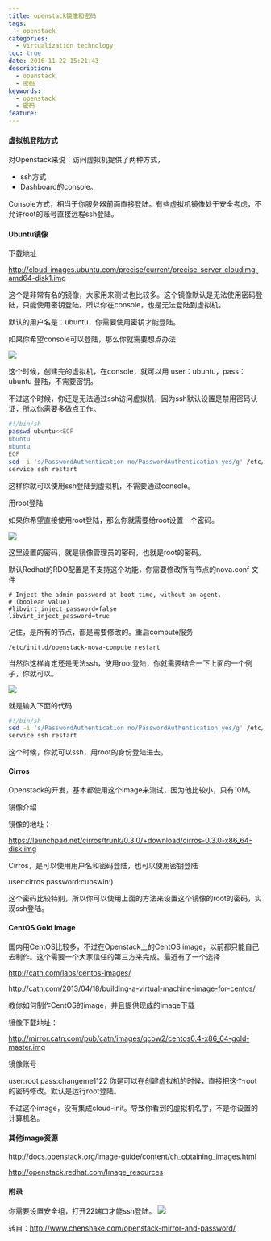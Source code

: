 ```yaml
---
title: openstack镜像和密码
tags:
  - openstack
categories:
  - Virtualization technology
toc: true
date: 2016-11-22 15:21:43
description: 
  - openstack
  - 密码
keywords:
  - openstack
  - 密码
feature:
---
```


#### 虚拟机登陆方式
对Openstack来说：访问虚拟机提供了两种方式，

* ssh方式
* Dashboard的console。

Console方式，相当于你服务器前面直接登陆。有些虚拟机镜像处于安全考虑，不允许root的账号直接远程ssh登陆。

#### Ubuntu镜像
下载地址

http://cloud-images.ubuntu.com/precise/current/precise-server-cloudimg-amd64-disk1.img
<!-- more -->
这个是非常有名的镜像，大家用来测试也比较多。这个镜像默认是无法使用密码登陆，只能使用密钥登陆。所以你在console，也是无法登陆到虚拟机。

默认的用户名是：ubuntu，你需要使用密钥才能登陆。

如果你希望console可以登陆，那么你就需要想点办法

![](http://chenshake.qiniudn.com/wp-content/uploads/2013/11/Snap6_thumb.jpg)

这个时候，创建完的虚拟机，在console，就可以用 user：ubuntu，pass：ubuntu 登陆，不需要密钥。

不过这个时候，你还是无法通过ssh访问虚拟机，因为ssh默认设置是禁用密码认证，所以你需要多做点工作。
``` bash
#!/bin/sh
passwd ubuntu<<EOF
ubuntu
ubuntu
EOF
sed -i 's/PasswordAuthentication no/PasswordAuthentication yes/g' /etc/ssh/sshd_config
service ssh restart
```
这样你就可以使用ssh登陆到虚拟机，不需要通过console。

用root登陆

如果你希望直接使用root登陆，那么你就需要给root设置一个密码。

![](http://chenshake.qiniudn.com/wp-content/uploads/2013/11/Snap7.jpg)

这里设置的密码，就是镜像管理员的密码，也就是root的密码。

默认Redhat的RDO配置是不支持这个功能，你需要修改所有节点的nova.conf 文件
```
# Inject the admin password at boot time, without an agent.
# (boolean value)
#libvirt_inject_password=false
libvirt_inject_password=true
```
记住，是所有的节点，都是需要修改的。重启compute服务
```
/etc/init.d/openstack-nova-compute restart
```
当然你这样肯定还是无法ssh，使用root登陆，你就需要结合一下上面的一个例子，你就可以。

![](http://chenshake.qiniudn.com/wp-content/uploads/2013/11/Snap8.jpg)

就是输入下面的代码
``` bash
#!/bin/sh
sed -i 's/PasswordAuthentication no/PasswordAuthentication yes/g' /etc/ssh/sshd_config
service ssh restart
```
这个时候，你就可以ssh，用root的身份登陆进去。

#### Cirros
Openstack的开发，基本都使用这个image来测试，因为他比较小，只有10M。

镜像介绍 

镜像的地址：

https://launchpad.net/cirros/trunk/0.3.0/+download/cirros-0.3.0-x86_64-disk.img

Cirros，是可以使用用户名和密码登陆，也可以使用密钥登陆

user:cirros
password:cubswin:)

这个密码比较特别，所以你可以使用上面的方法来设置这个镜像的root的密码，实现ssh登陆。

#### CentOS Gold Image
国内用CentOS比较多，不过在Openstack上的CentOS image，以前都只能自己去制作。这个需要一个大家信任的第三方来完成。最近有了一个选择

http://catn.com/labs/centos-images/

http://catn.com/2013/04/18/building-a-virtual-machine-image-for-centos/

教你如何制作CentOS的image，并且提供现成的image下载

镜像下载地址：

http://mirror.catn.com/pub/catn/images/qcow2/centos6.4-x86_64-gold-master.img

镜像账号

user:root
pass:changeme1122
你是可以在创建虚拟机的时候，直接把这个root的密码修改。默认是运行root登陆。

不过这个image，没有集成cloud-init。导致你看到的虚拟机名字，不是你设置的计算机名。

 

#### 其他image资源
http://docs.openstack.org/image-guide/content/ch_obtaining_images.html

http://openstack.redhat.com/Image_resources

#### 附录
你需要设置安全组，打开22端口才能ssh登陆。
![](http://chenshake.qiniudn.com/wp-content/uploads/2013/11/Snap9.jpg)

转自：http://www.chenshake.com/openstack-mirror-and-password/